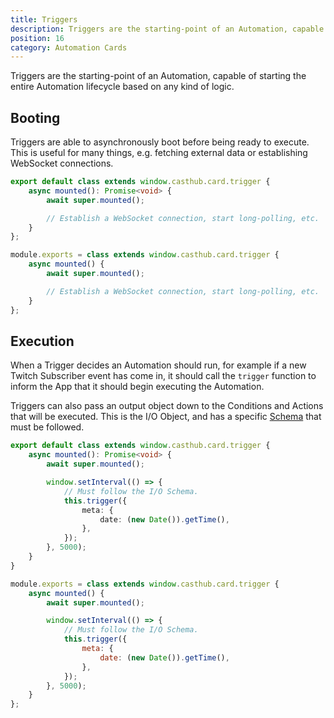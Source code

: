 ```yaml
---
title: Triggers
description: Triggers are the starting-point of an Automation, capable of starting the entire Automation lifecycle based on any kind of logic
position: 16
category: Automation Cards
---
```


Triggers are the starting-point of an Automation, capable of starting the entire Automation lifecycle based on any kind of logic.

## Booting

Triggers are able to asynchronously boot before being ready to execute. This is useful for many things, e.g. fetching external data or establishing WebSocket connections.

<code-group>
<code-block label="TypeScript" active>

```typescript
export default class extends window.casthub.card.trigger {
    async mounted(): Promise<void> {
        await super.mounted();

        // Establish a WebSocket connection, start long-polling, etc.
    }
};
```

</code-block>
<code-block label="JavaScript">

```js
module.exports = class extends window.casthub.card.trigger {
    async mounted() {
        await super.mounted();

        // Establish a WebSocket connection, start long-polling, etc.
    }
};
```

</code-block>
</code-group>

## Execution

When a Trigger decides an Automation should run, for example if a new Twitch Subscriber event has come in, it should call the `trigger` function to inform the App that it should begin executing the Automation.

Triggers can also pass an output object down to the Conditions and Actions that will be executed. This is the I/O Object, and has a specific [Schema](/automation-cards/io) that must be followed.

<code-group>
<code-block label="TypeScript" active>

```typescript
export default class extends window.casthub.card.trigger {
    async mounted(): Promise<void> {
        await super.mounted();

        window.setInterval(() => {
            // Must follow the I/O Schema.
            this.trigger({
                meta: {
                    date: (new Date()).getTime(),
                },
            });
        }, 5000);
    }
}
```

</code-block>
<code-block label="JavaScript">

```js
module.exports = class extends window.casthub.card.trigger {
    async mounted() {
        await super.mounted();

        window.setInterval(() => {
            // Must follow the I/O Schema.
            this.trigger({
                meta: {
                    date: (new Date()).getTime(),
                },
            });
        }, 5000);
    }
};
```

</code-block>
</code-group>
